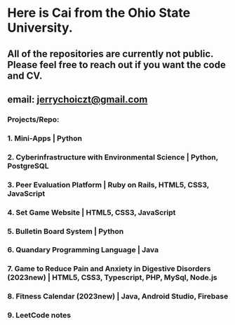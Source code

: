 # Here is Cai from the Ohio State University.

## All of the repositories are currently not public. Please feel free to reach out if you want the code and CV. 
## email: jerrychoiczt@gmail.com

### Projects/Repo:

### 1. Mini-Apps | Python

### 2. Cyberinfrastructure with Environmental Science | Python, PostgreSQL

### 3. Peer Evaluation Platform | Ruby on Rails, HTML5, CSS3, JavaScript

### 4. Set Game Website | HTML5, CSS3, JavaScript

### 5. Bulletin Board System | Python

### 6. Quandary Programming Language | Java

### 7. Game to Reduce Pain and Anxiety in Digestive Disorders (2023new) | HTML5, CSS3, Typescript, PHP, MySql, Node.js

### 8. Fitness Calendar (2023new) | Java, Android Studio, Firebase

### 9. LeetCode notes
